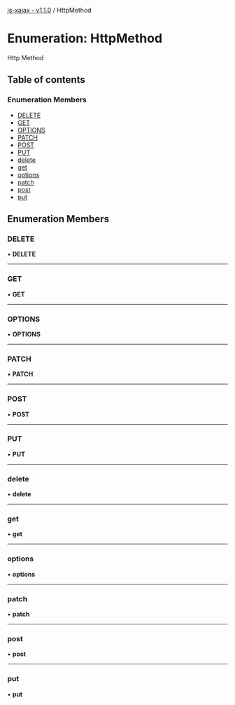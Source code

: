[js-xajax - v1.1.0](../README.md) / HttpMethod

# Enumeration: HttpMethod

Http Method

## Table of contents

### Enumeration Members

- [DELETE](HttpMethod.md#delete)
- [GET](HttpMethod.md#get)
- [OPTIONS](HttpMethod.md#options)
- [PATCH](HttpMethod.md#patch)
- [POST](HttpMethod.md#post)
- [PUT](HttpMethod.md#put)
- [delete](HttpMethod.md#delete-1)
- [get](HttpMethod.md#get-1)
- [options](HttpMethod.md#options-1)
- [patch](HttpMethod.md#patch-1)
- [post](HttpMethod.md#post-1)
- [put](HttpMethod.md#put-1)

## Enumeration Members

### DELETE

• **DELETE**

___

### GET

• **GET**

___

### OPTIONS

• **OPTIONS**

___

### PATCH

• **PATCH**

___

### POST

• **POST**

___

### PUT

• **PUT**

___

### delete

• **delete**

___

### get

• **get**

___

### options

• **options**

___

### patch

• **patch**

___

### post

• **post**

___

### put

• **put**

